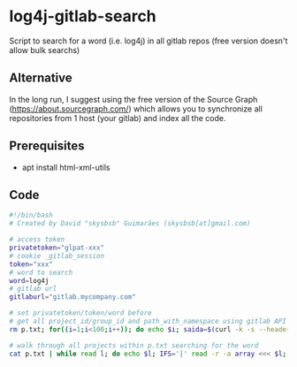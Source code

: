 # log4j-gitlab-search
Script to search for a word (i.e. log4j) in all gitlab repos (free version doesn't allow bulk searchs)

## Alternative
In the long run, I suggest using the free version of the Source Graph (https://about.sourcegraph.com/) which allows you to synchronize all repositories from 1 host (your gitlab) and index all the code.

## Prerequisites
- apt install html-xml-utils 

## Code
```bash
#!/bin/bash
# Created by David "skysbsb" Guimarães (skysbsb[at]gmail.com)

# access token
privatetoken="glpat-xxx"
# cookie _gitlab_session
token="xxx"
# word to search
word=log4j
# gitlab url
gitlaburl="gitlab.mycompany.com"

# set privatetoken/token/word before
# get all project_id/group_id and path_with_namespace using gitlab API and stores them in p.txt file
rm p.txt; for((i=1;i<100;i++)); do echo $i; saida=$(curl -k -s --header "PRIVATE-TOKEN: ${privatetoken}" "https://${gitlaburl}/api/v4/projects/?private=true&per_page=100&page=${i}" | jq '.[] | "\(.id)|\(.namespace.id)|\(.path_with_namespace)"' | tr -d '"'); num=$(echo -e $saida| sed 's/ /\n/g' | wc -l); echo $num; if [[ $num -eq 1 ]]; then break; fi; echo -e $saida | sed 's/ /\n/g' >> p.txt; done; echo acabou;

# walk through all projects within p.txt searching for the word 
cat p.txt | while read l; do echo $l; IFS='|' read -r -a array <<< $l; url="https://${gitlaburl}/search?project_id=${array[0]}&group_id=${array[1]}&search=${word}"; echo $url; curl -k -s --header "Cookie: _gitlab_session=${token}"  ${url} | hxnormalize -x | tr -d '\n' |  hxselect  'pre.code' -c | sed 's/<span class[^>]\+>//g' | sed 's/<\/span>//g' | hxselect code -c -s '\n' | cat -n |  hxunent; done | tee log4j.txt

```
